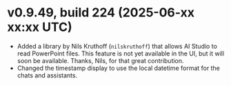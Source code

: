 # v0.9.49, build 224 (2025-06-xx xx:xx UTC)
- Added a library by Nils Kruthoff (`nilskruthoff`) that allows AI Studio to read PowerPoint files. This feature is not yet available in the UI, but it will soon be available. Thanks, Nils, for that great contribution.
- Changed the timestamp display to use the local datetime format for the chats and assistants.